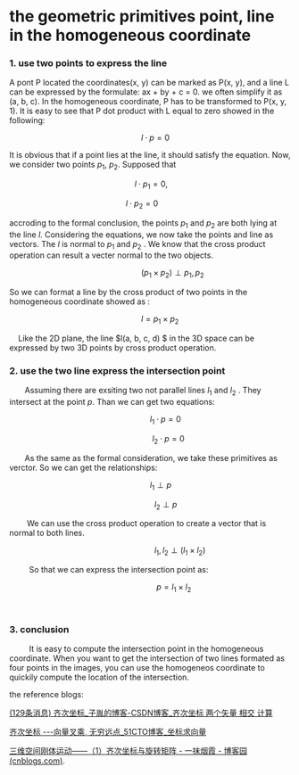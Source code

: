 # the geometric primitives point, line in the homogeneous coordinate



### 1. use two points to express the line

   A pont P located the coordinates(x, y) can be marked as P(x, y), and a line L can be expressed by the formulate:  ax + by + c = 0. we often simplify it as (a, b, c). In the homogeneous coordinate, P has to be transformed to P(x, y, 1). It is easy to see that P dot product with L equal to zero showed in the following: 

                                                            $l \cdot p = 0$ 

   It is obvious that if a point lies at the line, it should satisfy the equation. Now, we consider two points $p_1$, $p_2$. Supposed that

                                                            $l \cdot p_1 =0,$

                                                            $l \cdot p_2 = 0$ 

accroding to the formal conclusion, the points $p_1$ and $p_2$ are both lying at the line $l$. Considering the equations, we now take the points and line as vectors. The $l$ is              normal to $p_1$ and $p_2$ . We know that the cross product operation can result a vecter normal to the two objects. 

                                                            $(p_1 \times p_2) \perp p_1, p_2$

  So we can format a line by the cross product of two points in the homogeneous coordinate  showed as : 

                                                            $l = p_1 \times p_2$

     Like the 2D plane, the line $l(a, b, c, d) $  in the 3D space can be expressed by two 3D points by cross product operation. 



### 2. use the two line express the intersection point

       Assuming there are exsiting two not parallel lines $l_1$ and $l_2$ . They intersect at the point $p$. Than we can get two equations:

                                                                 $l_1 \cdot p = 0$

                                                                 $l_2 \cdot p = 0$

       As the same as the formal consideration, we take these primitives as verctor. So we can get the relationships: 

                                                                  $l_1 \perp p$

                                                                  $l_2 \perp p$

        We can use the cross product operation to create a vector that is normal to both lines.

                                                                  $l_1, l_2 \perp(l_1 \times l_2)$

         So that we can express the intersection point as:

                                                                   $p = l_1 \times l_2$

 

### 3. conclusion

         It is easy to compute the intersection point in the homogeneous coordinate. When you want to get the intersection of two lines formated as four points in the images, you can use the homogeneos coordinate to quickily compute the location of the intersection.  



the reference blogs: 

[(129条消息) 齐次坐标_子胤的博客-CSDN博客_齐次坐标 两个矢量 相交 计算](https://blog.csdn.net/yinfourever/article/details/98480841)

[齐次坐标 ---向量叉乘, 无穷远点_51CTO博客_坐标求向量](https://blog.51cto.com/u_15127518/4383363#:~:text=%E5%9C%A8%E4%BA%8C%E7%BB%B4%E5%90%91%E9%87%8F%E4%B8%AD%EF%BC%8C%E7%82%B9%E7%9A%84%E9%BD%90%E6%AC%A1%E5%9D%90%E6%A0%87%E8%A1%A8%E7%A4%BA%E4%B8%BA%20%28x%2Cy%2C1%29%2C%E5%86%99%E6%88%90%E4%B8%80%E8%88%AC%E5%BD%A2%E5%BC%8F%E4%B8%BA%20%28Hx%2CHy%2CH%29%E3%80%82%20%E5%AF%B9%E4%BA%8E%E4%BB%BB%E4%BD%95%E4%B8%8D%E7%AD%89%E4%BA%8E0%E7%9A%84H%EF%BC%8C,%28Hx%2CHy%2CH%29%E9%83%BD%E8%A1%A8%E7%A4%BA%E6%99%AE%E9%80%9A%E5%9D%90%E6%A0%87%E4%B8%AD%E7%9A%84%20%28x%2Cy%29%EF%BC%8C%E6%89%80%E4%BB%A5%E5%9C%A8%E4%BA%8C%2F%E4%B8%89%E7%BB%B4%E7%A9%BA%E9%97%B4%E4%B8%AD%EF%BC%8C%E7%82%B9%E6%B2%A1%E6%9C%89%E5%94%AF%E4%B8%80%E7%9A%84%E9%BD%90%E6%AC%A1%E5%9D%90%E6%A0%87%E3%80%82%20%E4%BE%8B%E5%A6%82%EF%BC%8C%E9%BD%90%E6%AC%A1%E5%9D%90%E6%A0%87%20%2812%2C9%2C3%29%E5%92%8C%EF%BC%888%EF%BC%8C6%EF%BC%8C2%EF%BC%89%E9%83%BD%E8%A1%A8%E7%A4%BA%E6%99%AE%E9%80%9A%E5%9D%90%E6%A0%87%E7%B3%BB%E4%B8%AD%E7%9A%84%E4%B8%80%E7%82%B9%20%284%2C3%29%E3%80%82)

[三维空间刚体运动——（1）齐次坐标与旋转矩阵 - 一抹烟霞 - 博客园 (cnblogs.com)](https://www.cnblogs.com/long5683/p/11853537.html#:~:text=%E7%BB%93%E8%AE%BA%EF%BC%9A%E5%9C%A8%E9%BD%90%E6%AC%A1%E5%9D%90%E6%A0%87%E4%B8%8B%EF%BC%8C%E5%8F%AF%E4%BB%A5%E7%94%A8%E4%B8%A4%E4%B8%AA%E7%82%B9%20p%2C%20q%20%E7%9A%84%E9%BD%90%E6%AC%A1%E5%9D%90%E6%A0%87%E5%8F%89%E4%B9%98%E7%BB%93%E6%9E%9C%E6%9D%A5%E8%A1%A8%E8%BE%BE%E4%B8%80%E6%9D%A1%E7%9B%B4%E7%BA%BF%20l%EF%BC%8C%E4%B9%9F%E5%B0%B1%E6%98%AF%20l%20%3D,p%20x%20q%20%E4%B9%9F%E5%8F%AF%E4%BB%A5%E4%BD%BF%E7%94%A8%E4%B8%A4%E6%9D%A1%E7%9B%B4%E7%BA%BF%20l%2C%20m%20%E7%9A%84%E5%8F%89%E4%B9%98%E8%A1%A8%E7%A4%BA%E4%BB%96%E4%BB%AC%E7%9A%84%E4%BA%A4%E7%82%B9%20x).   










